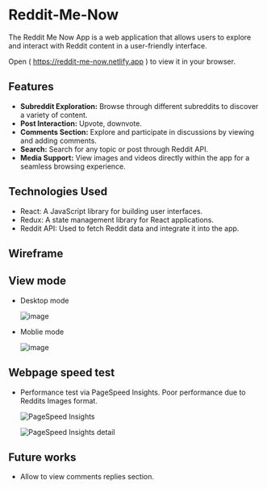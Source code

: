 # Reddit-Me-Now

The Reddit Me Now App is a web application that allows users to explore and interact with Reddit content in a user-friendly interface.

Open ( https://reddit-me-now.netlify.app ) to view it in your browser.

## Features

- **Subreddit Exploration:** Browse through different subreddits to discover a variety of content.
- **Post Interaction:** Upvote, downvote.
- **Comments Section:** Explore and participate in discussions by viewing and adding comments.
- **Search:** Search for any topic or post through Reddit API.
- **Media Support:** View images and videos directly within the app for a seamless browsing experience.

## Technologies Used

- React: A JavaScript library for building user interfaces.
- Redux: A state management library for React applications.
- Reddit API: Used to fetch Reddit data and integrate it into the app.

## Wireframe

## View mode

- Desktop mode

  ![image](https://github.com/Phil-Chuong/reddit-me-now/assets/68432036/f1308ab8-8dc0-4a2d-b9c1-5c3000700b39)


- Moblie mode

  ![image](https://github.com/Phil-Chuong/reddit-me-now/assets/68432036/1d343851-c09b-4f84-967a-325dd98db610)

## Webpage speed test

- Performance test via PageSpeed Insights.
  Poor performance due to Reddits Images format.

  ![PageSpeed Insights](https://github.com/Phil-Chuong/reddit-me-now/assets/68432036/746703ad-89c2-4f43-a983-2b6b0219f296)

  ![PageSpeed Insights detail](https://github.com/Phil-Chuong/reddit-me-now/assets/68432036/f0cd13d9-6710-49d1-95d8-3dc750d9753a)

## Future works
- Allow to view comments replies section.


